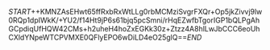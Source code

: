 $START$++KMNZAsEHwt65ffRxbRxWtLLg0rbMCMziSvgrFXQr+Op5jkZivvj9lw0RQp1dpIWkK/+YU2/f14Ht9jP6s61bjq5pcSmni/rHqEZwfbTgorIGP1bQLPgAhGCpdiqUfHQW42CMs+h2uheH4hoZxEGKk30z+Ztzz4A8hlLwJbCCC6eoUhCXldYNpeWTCPVMXE0QFlyEPO6wDiLD4eO25glQ==$END$